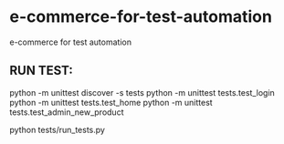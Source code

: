 # e-commerce-for-test-automation
e-commerce for test automation

## RUN TEST:
python -m unittest discover -s tests
python -m unittest tests.test_login
python -m unittest tests.test_home
python -m unittest tests.test_admin_new_product


python tests/run_tests.py



